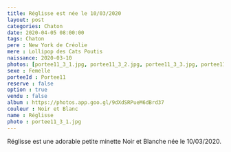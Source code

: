 ```yaml
---
title: Réglisse est née le 10/03/2020
layout: post
categories: Chaton
date: 2020-04-05 08:00:00
tags: Chaton
pere : New York de Créolie
mere : Lollipop des Cats Poutis
naissance: 2020-03-10
photos: [portee11_3_1.jpg, portee11_3_2.jpg, portee11_3_3.jpg, portee11_3_4.jpg, portee11_3_5.jpg, portee11_3_6.jpg, portee11_3_7.jpg]
sexe : Femelle
porteeId : Portee11
reserve : false
option : true
vendu : false
album : https://photos.app.goo.gl/9dXdSRPueM6dBrd37
couleur : Noir et Blanc
name : Réglisse
photo : portee11_3_1.jpg
---
```


Réglisse est une adorable petite minette Noir et Blanche née le 10/03/2020.
